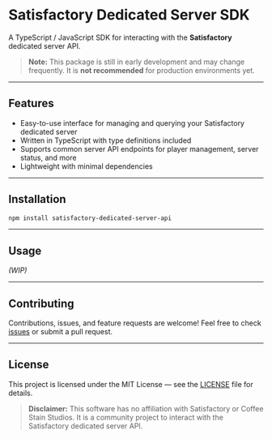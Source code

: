 # Satisfactory Dedicated Server SDK

A TypeScript / JavaScript SDK for interacting with the **Satisfactory** dedicated server API.

> **Note:** This package is still in early development and may change frequently. It is **not recommended** for production environments yet.

---

## Features

* Easy-to-use interface for managing and querying your Satisfactory dedicated server
* Written in TypeScript with type definitions included
* Supports common server API endpoints for player management, server status, and more
* Lightweight with minimal dependencies

---

## Installation

```bash
npm install satisfactory-dedicated-server-api
```

---

## Usage

*(WIP)*

---

## Contributing

Contributions, issues, and feature requests are welcome!
Feel free to check [issues](https://github.com/programmer-timmy/satisfactory-dedicated-server-sdk/issues) or submit a pull request.

---

## License

This project is licensed under the MIT License — see the [LICENSE](LICENSE) file for details.



> **Disclaimer:** This software has no affiliation with Satisfactory or Coffee Stain Studios. It is a community project to interact with the Satisfactory dedicated server API.
